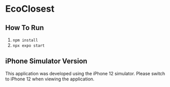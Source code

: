 # EcoClosest

## How To Run
1. `npm install`
2. `npx expo start`

## iPhone Simulator Version

This application was developed using the iPhone 12 simulator. Please switch to iPhone 12 when viewing the application. 

